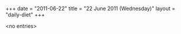 +++
date = "2011-06-22"
title = "22 June 2011 (Wednesday)"
layout = "daily-diet"
+++


\<no entries\>
